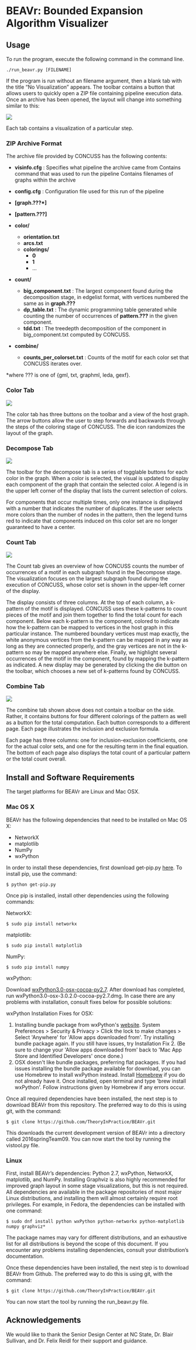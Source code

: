 # BEAVr: Bounded Expansion Algorithm Visualizer 
## Usage
To run the program, execute the following command in the command line. 

    ./run_beavr.py [FILENAME]
    
If the program is run without an filename argument, then a blank tab with the title “No Visualization” appears. The toolbar contains a button that allows users to quickly open a ZIP file containing pipeline execution data. Once an archive has been opened, the layout will change into something similar to this:

![](Screenshots/MainScreen.png)

Each tab contains a visualization of a particular step.

### ZIP Archive Format

The archive file provided by CONCUSS has the following contents:
* **visinfo.cfg** : Specifies what pipeline the archive came from
Contains command that was used to run the pipeline
Contains filenames of graphs within the archive
* **config.cfg** : Configuration file used for this run of the pipeline
* **[graph.???\*]**
* **[pattern.???]**
* **color/**
    * **orientation.txt**
    * **arcs.txt**
    * **colorings/**
        * **0**
        * **1**
        * ...
* **count/**
    * **big_component.txt** : The largest component found during the decomposition stage, in edgelist format, with vertices numbered the same as in **graph.???**
    * **dp_table.txt** : The dynamic programming table generated while counting the number of occurrences of **pattern.???** in the given component.
    * **tdd.txt** : The treedepth decomposition of the component in big_component.txt computed by CONCUSS.

* **combine/**
    * **counts_per_colorset.txt** : Counts of the motif for each color set that CONCUSS iterates over.

\*where ??? is one of {gml, txt, graphml, leda, gexf}.

### Color Tab

![](Screenshots/MainScreen.png)

The color tab has three buttons on the toolbar and a view of the host graph. The arrow buttons allow the user to step forwards and backwards through the steps of the coloring stage of CONCUSS. The die icon randomizes the layout of the graph. 

### Decompose Tab

![](Screenshots/DecomposeScreen.png)

The toolbar for the decompose tab is a series of togglable buttons for each color in the graph. When a color is selected, the visual is updated to display each component of the graph that contain the selected color. A legend is in the upper left corner of the display that lists the current selection of colors. 

For components that occur multiple times, only one instance is displayed with a number that indicates the number of duplicates. If the user selects more colors than the number of nodes in the pattern, then the legend turns red to indicate that components induced on this color set are no longer guaranteed to have a center.

### Count Tab

![](Screenshots/CountScreen.png)

The Count tab gives an overview of how CONCUSS counts the number of occurrences of a motif in each subgraph found in the Decompose stage.  The visualization focuses on the largest subgraph found during the execution of CONCUSS, whose color set is shown in the upper-left corner of the display.

The display consists of three columns.  At the top of each column, a k-pattern of the motif is displayed. CONCUSS uses these k-patterns to count pieces of the motif and join them together to find the total count for each component.  Below each k-pattern is the component, colored to indicate how the k-pattern can be mapped to vertices in the host graph in this particular instance.  The numbered boundary vertices must map exactly, the white anonymous vertices from the k-pattern can be mapped in any way as long as they are connected properly, and the gray vertices are not in the k-pattern so may be mapped anywhere else.  Finally, we highlight several occurrences of the motif in the component, found by mapping the k-pattern as indicated.  A new display may be generated by clicking the die button on the toolbar, which chooses a new set of k-patterns found by CONCUSS.

### Combine Tab

![](Screenshots/CombineScreen.png)

The combine tab shown above does not contain a toolbar on the side. Rather, it contains buttons for four different colorings of the pattern as well as a button for the total computation. Each button corresponds to a different page. Each page illustrates the inclusion and exclusion formula. 

Each page has three columns: one for inclusion-exclusion coefficients, one for the actual color sets, and one for the resulting term in the final equation. The bottom of each page also displays the total count of a particular pattern or the total count overall.

## Install and Software Requirements

The target platforms for BEAVr are Linux and Mac OSX.

### Mac OS X

BEAVr has the following dependencies that need to be installed on Mac OS X:
* NetworkX
* matplotlib
* NumPy
* wxPython

In order to install these dependencies, first download get-pip.py [here](https://bootstrap.pypa.io/get-pip.py).
To install pip, use the command:

    $ python get-pip.py

Once pip is installed, install other dependencies using the following commands:

NetworkX:

    $ sudo pip install networkx

matplotlib:

    $ sudo pip install matplotlib

NumPy:

    $ sudo pip install numpy

wxPython:

Download [wxPython3.0-osx-cocoa-py2.7](http://downloads.sourceforge.net/wxpython/wxPython3.0-osx-3.0.2.0-cocoa-py2.7.dmg). After download has completed, run wxPython3.0-osx-3.0.2.0-cocoa-py2.7.dmg. In case there are any problems with installation, consult fixes below for possible solutions:

wxPython Installation Fixes for OSX:
1. Installing bundle package from wxPython's [website](http://www.wxpython.org/download.php). System Preferences > Security & Privacy > Click the lock to make changes > Select 'Anywhere' for 'Allow apps downloaded from'. Try installing bundle package again. If you still have issues, try Installation Fix 2. (Be sure to change your 'Allow apps downloaded from' back to 'Mac App Store and Identified Developers' once done.)
2. OSX doesn't like bundle packages, preferring flat packages. If you had issues installing the bundle package available for download, you can use Homebrew to install wxPython instead. Install [Homebrew](http://brew.sh/) if you do not already have it. Once installed, open terminal and type 'brew install wxPython'. Follow instructions given by Homebrew if any errors occur.

Once all required dependencies have been installed, the next step is to download BEAVr from this repository.  The preferred way to do this is using git, with the command:

    $ git clone https://github.com/TheoryInPractice/BEAVr.git

This downloads the current development version of BEAVr into a directory called 2016springTeam09.  You can now start the tool by running the vistool.py file.

### Linux

First, install BEAVr’s dependencies: Python 2.7, wxPython, NetworkX, matplotlib, and NumPy.  Installing Graphviz is also highly recommended for improved graph layout in some stage visualizations, but this is not required.  All dependencies are available in the package repositories of most major Linux distributions, and installing them will almost certainly require root privileges.  For example, in Fedora, the dependencies can be installed with one command:

    $ sudo dnf install python wxPython python-networkx python-matplotlib numpy graphviz*

The package names may vary for different distributions, and an exhaustive list for all distributions is beyond the scope of this document.  If you encounter any problems installing dependencies, consult your distribution’s documentation.

Once these dependencies have been installed, the next step is to download BEAVr from Github.  The preferred way to do this is using git, with the command:

    $ git clone https://github.com/TheoryInPractice/BEAVr.git

You can now start the tool by running the run_beavr.py file.

## Acknowledgements
We would like to thank the Senior Design Center at NC State, Dr. Blair Sullivan, and Dr. Felix Reidl for their support and guidance.
